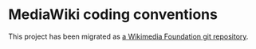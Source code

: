# MediaWiki coding conventions

This project has been migrated as [a Wikimedia Foundation git repository].

[a Wikimedia Foundation git repository]: https://gerrit.wikimedia.org/r/#q,project:mediawiki/tools/codesniffer,n,z
